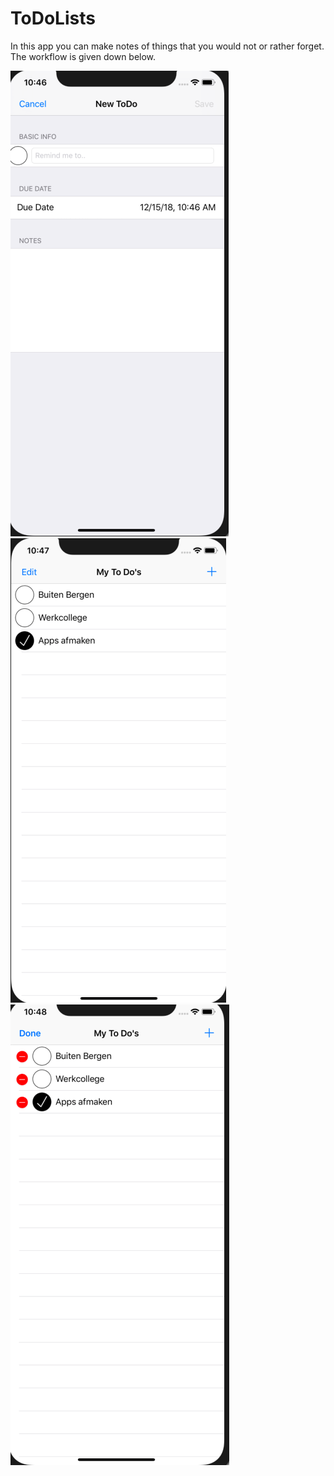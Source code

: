 # ToDoLists

In this app you can make notes of things that you would not or rather forget.
The workflow is given down below.

![alt text](https://github.com/HugoLangeveld/ToDoLists/blob/master/Schermafbeelding%202018-12-14%20om%2010.46.46.png)
![alt text](https://github.com/HugoLangeveld/ToDoLists/blob/master/Schermafbeelding%202018-12-14%20om%2010.47.51.png)
![alt text](https://github.com/HugoLangeveld/ToDoLists/blob/master/Schermafbeelding%202018-12-14%20om%2010.48.02.png)

